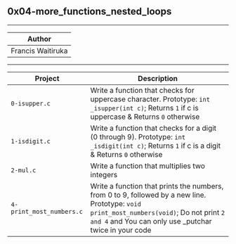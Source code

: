## 0x04-more_functions_nested_loops
------------------------------------
|Author |
| ------------------|
| Francis Waitiruka |
------------------------------------
| Project | Description |
| --------------------- | ------------------------ |
| `0-isupper.c` | Write a function that checks for uppercase character. Prototype: `int _isupper(int c)`; Returns `1` if c is uppercase & Returns `0` otherwise |
| `1-isdigit.c` | Write a function that checks for a digit (0 through 9). Prototype: `int _isdigit(int c)`; Returns `1` if c is a digit & Returns `0` otherwise |
| `2-mul.c` | Write a function that multiplies two integers |
| `4-print_most_numbers.c` | Write a function that prints the numbers, from 0 to 9, followed by a new line. Prototype: `void print_most_numbers(void)`; Do not print `2 and 4` and You can only use _putchar twice in your code |
